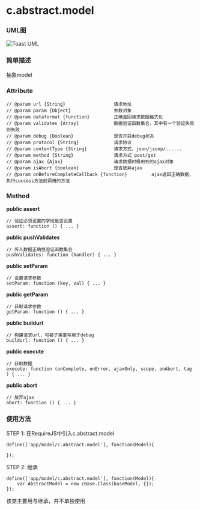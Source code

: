 # c.abstract.model

### UML图
![Toast UML](../raw/H5V2.2S6/doc/img/c.abstract.model.png)

### 简单描述
抽象model

### Attribute

    // @param url {String}                  请求地址
    // @param param {Object}                参数对象
    // @param dataformat {function}         正确返回请求数据格式化
    // @param validates {Array}             数据验证函数集合，其中有一个验证失败则失败
    // @param debug {Boolean}               是否开启debug状态
    // @param protocol {String}             请求协议
    // @param contentType {String}          请求方式，json/jsonp/......
    // @param method {String}               请求方式 post/get
    // @param ajax {Ajax}                   请求数据时候用到的ajax对象
    // @param isAbort {boolean}             是否放弃ajax
    // @param onBeforeCompleteCallback {function}         ajax返回正确数据，执行success方法前调用的方法


### Method

**public assert**

    // 验证必须设置的字段是否设置
    assert: function () { ... }

**public pushValidates**

    // 传入数据正确性验证函数集合
    pushValidates: function (handler) { ... }

**public setParam**

    // 设置请求参数
    setParam: function (key, val) { ... }

**public getParam**

    // 获取请求参数
    getParam: function () { ... }

**public buildurl**

    // 构建请求url，可被子类重写用于debug
    buildurl: function () { ... }

**public execute**

    // 获取数据
    execute: function (onComplete, onError, ajaxOnly, scope, onAbort, tag ) { ... }

**public abort**

    // 放弃ajax
    abort: function () { ... }




### 使用方法

STEP 1: 在RequireJS中引入c.abstract.model

    define(['app/model/c.abstract.model'], function(Model){

    });

STEP 2: 继承

    define(['app/model/c.abstract.model'], function(Model){
        var AbstractModel = new cBase.Class(baseModel, {});
    });

该类主要用与继承，并不单独使用